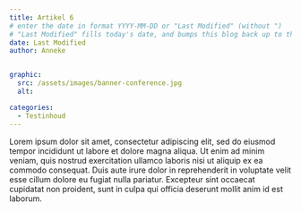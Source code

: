 ```yaml
---
title: Artikel 6
# enter the date in format YYYY-MM-DD or "Last Modified" (without ")
# "Last Modified" fills today's date, and bumps this blog back up to the top
date: Last Modified
author: Anneke


graphic:
  src: /assets/images/banner-conference.jpg
  alt:

categories:
  - Testinhoud
---
```


Lorem ipsum dolor sit amet, consectetur adipiscing elit, sed do eiusmod tempor incididunt ut labore et dolore magna aliqua. Ut enim ad minim veniam, quis nostrud exercitation ullamco laboris nisi ut aliquip ex ea commodo consequat. Duis aute irure dolor in reprehenderit in voluptate velit esse cillum dolore eu fugiat nulla pariatur. Excepteur sint occaecat cupidatat non proident, sunt in culpa qui officia deserunt mollit anim id est laborum.
